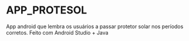 # APP_PROTESOL
App android que lembra os usuários a passar protetor solar nos períodos corretos.
Feito com Android Studio + Java
